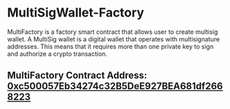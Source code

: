 # MultiSigWallet-Factory

MultiFactory is a factory smart contract that allows user to create multisig wallet. A MultiSig wallet is a digital wallet that operates with multisignature addresses. This means that it requires more than one private key to sign and authorize a crypto transaction.



## MultiFactory Contract Address: [0xc500057Eb34274c32B5DeE927BEA681df2668223](https://mumbai.polygonscan.com/address/0xc500057Eb34274c32B5DeE927BEA681df2668223#code)
